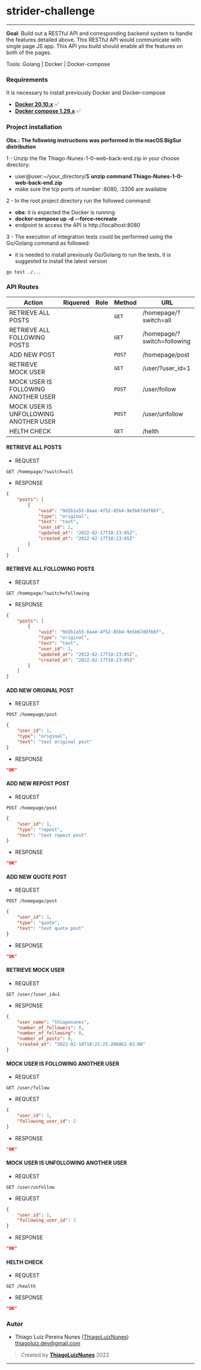 # strider-challenge
---
**Goal**: Build out a RESTful API and corresponding backend system to handle the features detailed above. This RESTful API would communicate with single page JS app. This API you build should enable all the features on both of the pages.

Tools: Golang | Docker | Docker-compose

### Requirements ###

It is necessary to install previously Docker and Docker-compose

* **[Docker 20.10.x](https://docs.docker.com)** :white_check_mark:
* **[Docker compose 1.29.x](https://docs.docker.com/compose/)** :white_check_mark:

### Project installation ###

**Obs.: The following instructions was performed in the macOS BigSur distribution**

1 - Unzip the file Thiago-Nunes-1-0-web-back-end.zip in your choose directory:
  - user@user:~/your_directory/$ **unzip command Thiago-Nunes-1-0-web-back-end.zip**
  - make sure the tcp ports of number :8080, :3306 are available

2 - In the root project directory run the followed command:
  - **obs**: it is expected the Docker is running
  - **docker-compose up -d --force-recreate**
  - endpoint to access the API is http://localhost:8080

3 - The execution of integration tests could be performed using the Go/Golang command as followed:
  - it is needed to install previously Go/Golang to run the tests, it is suggested to install the latest version
```
go test ./...
```

### API Routes ###
|   Action                                |  Riquered  | Role  |  Method  | URL
|   --------------------------------------|------------| ----- |----------|--------------
|   RETRIEVE ALL POSTS                    |            |       | `GET`    | /homepage/?switch=all
|   RETRIEVE ALL FOLLOWING POSTS          |            |       | `GET`    | /homepage/?switch=following
|   ADD NEW POST                          |            |       | `POST`   | /homepage/post
|   RETRIEVE MOCK USER                    |            |       | `GET`    | /user/?user_id=1
|   MOCK USER IS FOLLOWING ANOTHER USER   |            |       | `POST`   | /user/follow
|   MOCK USER IS UNFOLLOWING ANOTHER USER |            |       | `POST`   | /user/unfollow
|   HELTH CHECK                           |            |       | `GET`    | /helth

#### RETRIEVE ALL POSTS ####
* REQUEST
```
GET /homepage/?switch=all
```
* RESPONSE
```json
{
    "posts": [
        {
            "uuid": "9d2b1a55-8aae-4f52-85b4-9e5b67ddf66f",
            "type": "original",
            "text": "text",
            "user_id": 1,
            "updated_at": "2022-02-17T18:23:05Z",
            "created_at": "2022-02-17T18:23:05Z"
        }
    ]
}
```

#### RETRIEVE ALL FOLLOWING POSTS ####
* REQUEST
```
GET /homepage/?switch=following
```
* RESPONSE
```json
{
    "posts": [
        {
            "uuid": "9d2b1a55-8aae-4f52-85b4-9e5b67ddf66f",
            "type": "original",
            "text": "text",
            "user_id": 1,
            "updated_at": "2022-02-17T18:23:05Z",
            "created_at": "2022-02-17T18:23:05Z"
        }
    ]
}
```

#### ADD NEW ORIGINAL POST ####
* REQUEST
```
POST /homepage/post
```
```json
{
    "user_id": 1,
    "type": "original",
    "text": "text original post"
}
```
* RESPONSE
```json
"OK"
```

#### ADD NEW REPOST POST ####
* REQUEST
```
POST /homepage/post
```
```json
{
    "user_id": 1,
    "type": "repost",
    "text": "text repost post"
}
```
* RESPONSE
```json
"OK"
```

#### ADD NEW QUOTE POST ####
* REQUEST
```
POST /homepage/post
```
```json
{
    "user_id": 1,
    "type": "quote",
    "text": "text quote post"
}
```
* RESPONSE
```json
"OK"
```

#### RETRIEVE MOCK USER ####
* REQUEST
```
GET /user/?user_id=1
```
* RESPONSE
```json
{
    "user_name": "thiagonunes",
    "number_of_followers": 0,
    "number_of_following": 0,
    "number_of_posts": 0,
    "created_at": "2022-02-18T18:21:25.206862-03:00"
}
```

#### MOCK USER IS FOLLOWING ANOTHER USER ####
* REQUEST
```
GET /user/follow
```
* REQUEST
```json
{
    "user_id": 1,
    "following_user_id": 2
}
```
* RESPONSE
```json
"OK"
```

#### MOCK USER IS UNFOLLOWING ANOTHER USER ####
* REQUEST
```
GET /user/unfollow
```
* REQUEST
```json
{
    "user_id": 1,
    "following_user_id": 2
}
```
* RESPONSE
```json
"OK"
```

#### HELTH CHECK ####
* REQUEST
```
GET /health
```
* RESPONSE
```json
"OK"
```

### Autor

* Thiago Luiz Pereira Nunes ([ThiagoLuizNunes](github.com/thiagoluiznunes)) thiagoluiz.dev@gmail.com

>Created by **[ThiagoLuizNunes](https://www.linkedin.com/in/thiago-luiz-507483112/)** 2022.

---